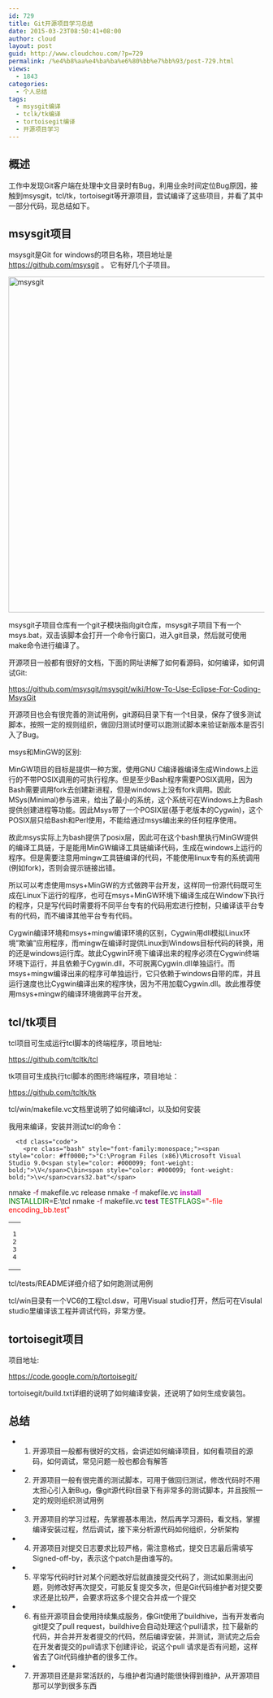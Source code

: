```yaml
---
id: 729
title: Git开源项目学习总结
date: 2015-03-23T08:50:41+08:00
author: cloud
layout: post
guid: http://www.cloudchou.com/?p=729
permalink: /%e4%b8%aa%e4%ba%ba%e6%80%bb%e7%bb%93/post-729.html
views:
  - 1843
categories:
  - 个人总结
tags:
  - msysgit编译
  - tclk/tk编译
  - tortoisegit编译
  - 开源项目学习
---
```

## 概述

工作中发现Git客户端在处理中文目录时有Bug，利用业余时间定位Bug原因，接触到msysgit，tcl/tk，tortoisegit等开源项目，尝试编译了这些项目，并看了其中一部分代码，现总结如下。

## msysgit项目

msysgit是Git for windows的项目名称，项目地址是 <a href="https://github.com/msysgit" target="_blank">https://github.com/msysgit </a>。 它有好几个子项目。

<a href="http://www.cloudchou.com/wp-content/uploads/2015/03/msysgit.png" target="_blank"><img src="http://www.cloudchou.com/wp-content/uploads/2015/03/msysgit.png" alt="msysgit" width="682" height="661" class="aligncenter size-full wp-image-732" srcset="http://www.cloudchou.com/wp-content/uploads/2015/03/msysgit.png 682w, http://www.cloudchou.com/wp-content/uploads/2015/03/msysgit-300x290.png 300w, http://www.cloudchou.com/wp-content/uploads/2015/03/msysgit-154x150.png 154w" sizes="(max-width: 682px) 100vw, 682px" /></a>

msysgit子项目仓库有一个git子模块指向git仓库，msysgit子项目下有一个msys.bat，双击该脚本会打开一个命令行窗口，进入git目录，然后就可使用make命令进行编译了。

开源项目一般都有很好的文档，下面的网址讲解了如何看源码，如何编译，如何调试Git:

 <a href="https://github.com/msysgit/msysgit/wiki/How-To-Use-Eclipse-For-Coding-MsysGit" target="_blank">https://github.com/msysgit/msysgit/wiki/How-To-Use-Eclipse-For-Coding-MsysGit </a>

开源项目也会有很完善的测试用例，git源码目录下有一个t目录，保存了很多测试脚本，按照一定的规则组织，做回归测试时便可以跑测试脚本来验证新版本是否引入了Bug。

msys和MinGW的区别:

MinGW项目的目标是提供一种方案，使用GNU C编译器编译生成Windows上运行的不带POSIX调用的可执行程序。但是至少Bash程序需要POSIX调用，因为Bash需要调用fork去创建新进程，但是windows上没有fork调用。因此MSys(Minimal)参与进来，给出了最小的系统，这个系统可在Windows上为Bash提供创建进程等功能。因此Msys带了一个POSIX层(基于老版本的Cygwin)，这个POSIX层只给Bash和Perl使用，不能给通过msys编出来的任何程序使用。

故此msys实际上为bash提供了posix层，因此可在这个bash里执行MinGW提供的编译工具链，于是能用MinGW编译工具链编译代码，生成在windows上运行的程序。但是需要注意用mingw工具链编译的代码，不能使用linux专有的系统调用(例如fork)，否则会提示链接出错。

所以可以考虑使用msys+MinGW的方式做跨平台开发，这样同一份源代码既可生成在Linux下运行的程序，也可在msys+MinGW环境下编译生成在Window下执行的程序，只是写代码时需要将不同平台专有的代码用宏进行控制，只编译该平台专有的代码，而不编译其他平台专有代码。

Cygwin编译环境和msys+mingw编译环境的区别，Cygwin用dll模拟Linux环境”欺骗”应用程序，而mingw在编译时提供Linux到Windows目标代码的转换，用的还是windows运行库。故此Cygwin环境下编译出来的程序必须在Cygwin终端环境下运行，并且依赖于Cygwin.dll，不可脱离Cygwin.dll单独运行。而msys+mingw编译出来的程序可单独运行，它只依赖于windows自带的库，并且运行速度也比Cygwin编译出来的程序快，因为不用加载Cygwin.dll。故此推荐使用msys+mingw的编译环境做跨平台开发。

## tcl/tk项目

tcl项目可生成运行tcl脚本的终端程序，项目地址:

<a href="https://github.com/tcltk/tcl" target="_blank">https://github.com/tcltk/tcl </a>

tk项目可生成执行tcl脚本的图形终端程序，项目地址：

<a href="https://github.com/tcltk/tk" target="_blank">https://github.com/tcltk/tk </a>

tcl/win/makefile.vc文档里说明了如何编译tcl，以及如何安装

我用来编译，安装并测试tcl的命令：

<div class="wp_syntax">
  <table>
    <tr>
      <td class="line_numbers">
        <pre>1
2
3
4
</pre>
      </td>
      
      <td class="code">
        <pre class="bash" style="font-family:monospace;"><span style="color: #ff0000;">"C:\Program Files (x86)\Microsoft Visual Studio 9.0<span style="color: #000099; font-weight: bold;">\V</span>C\bin<span style="color: #000099; font-weight: bold;">\v</span>cvars32.bat"</span>
nmake <span style="color: #660033;">-f</span> makefile.vc release
nmake <span style="color: #660033;">-f</span> makefile.vc <span style="color: #c20cb9; font-weight: bold;">install</span> <span style="color: #007800;">INSTALLDIR</span>=E:\tcl
nmake <span style="color: #660033;">-f</span> makefile.vc <span style="color: #7a0874; font-weight: bold;">test</span> <span style="color: #007800;">TESTFLAGS</span>=<span style="color: #ff0000;">"-file encoding_bb.test"</span></pre>
      </td>
    </tr>
  </table>
</div>

tcl/tests/README详细介绍了如何跑测试用例

tcl/win目录有一个VC6的工程tcl.dsw，可用Visual studio打开，然后可在Visulal studio里编译该工程并调试代码，非常方便。

## tortoisegit项目

项目地址:

 <a href="https://code.google.com/p/tortoisegit/" target="_blank">https://code.google.com/p/tortoisegit/ </a>

tortoisegit/build.txt详细的说明了如何编译安装，还说明了如何生成安装包。

## 总结

  * 1) 开源项目一般都有很好的文档，会讲述如何编译项目，如何看项目的源码，如何调试，常见问题一般也都会有解答
  * 2) 开源项目一般有很完善的测试脚本，可用于做回归测试，修改代码时不用太担心引入新Bug，像git源代码t目录下有非常多的测试脚本，并且按照一定的规则组织测试用例
  * 3) 开源项目的学习过程，先掌握基本用法，然后再学习源码，看文档，掌握编译安装过程，然后调试，接下来分析源代码如何组织，分析架构
  * 4) 开源项目对提交日志要求比较严格，需注意格式，提交日志最后需填写Signed-off-by，表示这个patch是由谁写的。
  * 5) 平常写代码时针对某个问题改好后就直接提交代码了，测试如果测出问题，则修改好再次提交，可能反复提交多次，但是Git代码维护者对提交要求还是比较严，会要求将这多个提交合并成一个提交
  * 6) 有些开源项目会使用持续集成服务，像Git使用了buildhive，当有开发者向git提交了pull request，buildhive会自动处理这个pull请求，拉下最新的代码，并合并开发者提交的代码，然后编译安装，并测试，测试完之后会在开发者提交的pull请求下创建评论，说这个pull 请求是否有问题，这样省去了Git代码维护者的很多工作。
  * 7) 开源项目还是非常活跃的，与维护者沟通时能很快得到维护，从开源项目那可以学到很多东西